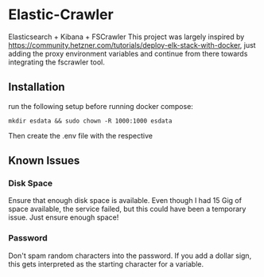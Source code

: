 # Elastic-Crawler

Elasticsearch + Kibana + FSCrawler
This project was largely inspired by https://community.hetzner.com/tutorials/deploy-elk-stack-with-docker, just adding the proxy environment variables and continue from there towards integrating the fscrawler tool.

## Installation

run the following setup before running docker compose:

```
mkdir esdata && sudo chown -R 1000:1000 esdata
```

Then create the .env file with the respective

## Known Issues

### Disk Space

Ensure that enough disk space is available. Even though I had 15 Gig of space available, the service failed, but this could have been a temporary issue. Just ensure enough space!

### Password

Don't spam random characters into the password. If you add a dollar sign, this gets interpreted as the starting character for a variable.
